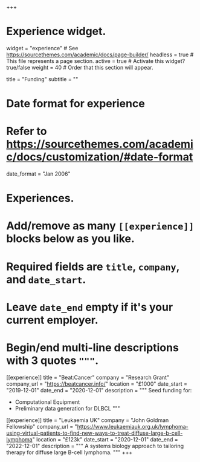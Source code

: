 +++
# Experience widget.
widget = "experience"  # See https://sourcethemes.com/academic/docs/page-builder/
headless = true  # This file represents a page section.
active = true  # Activate this widget? true/false
weight = 40  # Order that this section will appear.

title = "Funding"
subtitle = ""

# Date format for experience
#   Refer to https://sourcethemes.com/academic/docs/customization/#date-format
date_format = "Jan 2006"

# Experiences.
#   Add/remove as many `[[experience]]` blocks below as you like.
#   Required fields are `title`, `company`, and `date_start`.
#   Leave `date_end` empty if it's your current employer.
#   Begin/end multi-line descriptions with 3 quotes `"""`.
[[experience]]
  title = "Beat:Cancer"
  company = "Research Grant"
  company_url = "https://beatcancer.info/"
  location = "£1000"
  date_start = "2019-12-01"
  date_end = "2020-12-01"
  description = """
  Seed funding for:
  
  * Computational Equipment
  * Preliminary data generation for DLBCL
  """

[[experience]]
  title = "Leukaemia UK"
  company = "John Goldman Fellowship"
  company_url = "https://www.leukaemiauk.org.uk/lymphoma-using-virtual-patients-to-find-new-ways-to-treat-diffuse-large-b-cell-lymphoma"
  location = "£123k"
  date_start = "2020-12-01"
  date_end = "2022-12-01"
  description = """
  A systems biology approach to tailoring therapy for diffuse large B-cell lymphoma.
  """
+++
